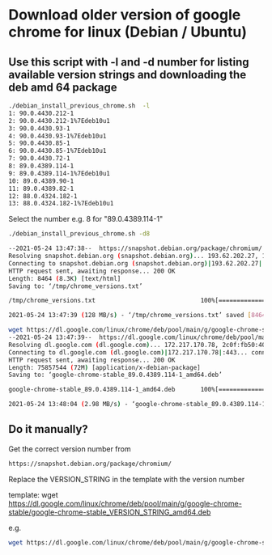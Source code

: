 # Download older version of google chrome for linux (Debian / Ubuntu)

## Use this script with -l and -d number for listing available version strings and downloading the deb amd 64 package

```bash
./debian_install_previous_chrome.sh  -l
1: 90.0.4430.212-1
2: 90.0.4430.212-1%7Edeb10u1
3: 90.0.4430.93-1
4: 90.0.4430.93-1%7Edeb10u1
5: 90.0.4430.85-1
6: 90.0.4430.85-1%7Edeb10u1
7: 90.0.4430.72-1
8: 89.0.4389.114-1
9: 89.0.4389.114-1%7Edeb10u1
10: 89.0.4389.90-1
11: 89.0.4389.82-1
12: 88.0.4324.182-1
13: 88.0.4324.182-1%7Edeb10u1
```

Select the number e.g. 8 for "89.0.4389.114-1"

```bash
./debian_install_previous_chrome.sh -d8

--2021-05-24 13:47:38--  https://snapshot.debian.org/package/chromium/
Resolving snapshot.debian.org (snapshot.debian.org)... 193.62.202.27, 185.17.185.185, 2001:630:206:4000:1a1a:0:c13e:ca1b, ...
Connecting to snapshot.debian.org (snapshot.debian.org)|193.62.202.27|:443... connected.
HTTP request sent, awaiting response... 200 OK
Length: 8464 (8.3K) [text/html]
Saving to: ‘/tmp/chrome_versions.txt’

/tmp/chrome_versions.txt                             100%[======================================================================================================================>]   8.27K  --.-KB/s    in 0s      

2021-05-24 13:47:39 (128 MB/s) - ‘/tmp/chrome_versions.txt’ saved [8464/8464]

wget https://dl.google.com/linux/chrome/deb/pool/main/g/google-chrome-stable/google-chrome-stable_89.0.4389.114-1_amd64.deb
--2021-05-24 13:47:39--  https://dl.google.com/linux/chrome/deb/pool/main/g/google-chrome-stable/google-chrome-stable_89.0.4389.114-1_amd64.deb
Resolving dl.google.com (dl.google.com)... 172.217.170.78, 2c0f:fb50:4002:800::200e
Connecting to dl.google.com (dl.google.com)|172.217.170.78|:443... connected.
HTTP request sent, awaiting response... 200 OK
Length: 75857544 (72M) [application/x-debian-package]
Saving to: ‘google-chrome-stable_89.0.4389.114-1_amd64.deb’

google-chrome-stable_89.0.4389.114-1_amd64.deb       100%[======================================================================================================================>]  72.34M  3.02MB/s    in 24s     

2021-05-24 13:48:04 (2.98 MB/s) - ‘google-chrome-stable_89.0.4389.114-1_amd64.deb’ saved [75857544/75857544]

```

## Do it manually?
Get the correct version number from

```bash
https://snapshot.debian.org/package/chromium/
```

Replace the VERSION_STRING in the template with the version number

template:
wget https://dl.google.com/linux/chrome/deb/pool/main/g/google-chrome-stable/google-chrome-stable_VERSION_STRING_amd64.deb

e.g.
```bash
wget https://dl.google.com/linux/chrome/deb/pool/main/g/google-chrome-stable/google-chrome-stable_88.0.4324.109-1_amd64.deb
```
